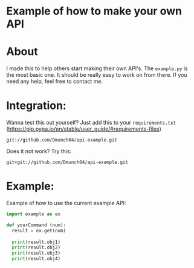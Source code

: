 # Example of how to make your own API

# About
I made this to help others start making their own API's. The `example.py` is the most basic one. It should be really easy to work on from there. If you need any help, feel free to contact me.

# Integration:
Wanna test this out yourself? Just add this to your `requirements.txt` (https://pip.pypa.io/en/stable/user_guide/#requirements-files)
```
git://github.com/Dmunch04/api-example.git
```
Does it not work? Try this:
```
git+git://github.com/Dmunch04/api-example.git
```

# Example:
Example of how to use the current example API:
```python
import example as ex

def yourCommand (num):
  result = ex.get(num)
  
  print(result.obj1)
  print(result.obj2)
  print(result.obj3)
  print(result.obj4)
```
